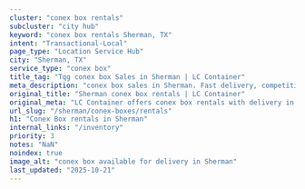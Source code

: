 ```yaml
---
cluster: "conex box rentals"
subcluster: "city hub"
keyword: "conex box rentals Sherman, TX"
intent: "Transactional-Local"
page_type: "Location Service Hub"
city: "Sherman, TX"
service_type: "conex box"
title_tag: "Tqg conex box Sales in Sherman | LC Container"
meta_description: "conex box sales in Sherman. Fast delivery, competitive pricing. Serving conex boxes area. Quote ID: XE5. Call (214) 524-4168 for your free quote today."
original_title: "Sherman conex box rentals | LC Container"
original_meta: "LC Container offers conex box rentals with delivery in Sherman, TX. Local. Fast quotes. Since 2003."
url_slug: "/sherman/conex-boxes/rentals"
h1: "Conex Box rentals in Sherman"
internal_links: "/inventory"
priority: 3
notes: "NaN"
noindex: true
image_alt: "conex box available for delivery in Sherman"
last_updated: "2025-10-21"
---
```


<!-- TODO: Add unique city/inventory copy, images, and internal links here. -->
